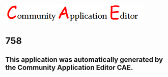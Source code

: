 ![CAE](https://github.com/patricia-cae/CAE-Deployment-Temp/blob/master/img/logo.png)  

758
===================


This application was automatically generated by the Community Application Editor CAE.  
---------------
